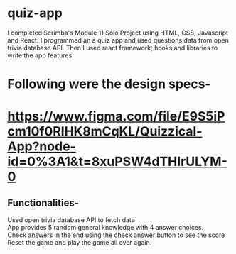 # quiz-app
I completed Scrimba's Module 11 Solo Project using HTML, CSS, Javascript and React. I programmed an a quiz app and used questions 
data from open trivia database API. Then I used react framework; hooks and libraries to write the app features. 

# Following were the design specs- 
# https://www.figma.com/file/E9S5iPcm10f0RIHK8mCqKL/Quizzical-App?node-id=0%3A1&t=8xuPSW4dTHIrULYM-0

## Functionalities-
Used open trivia database API to fetch data <br/>
App provides 5 random general knowledge with 4 answer choices. <br/>
Check answers in the end using the check answer button to see the score <br/>
Reset the game and play the game all over again. <br/>
